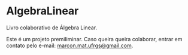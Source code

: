 ﻿# AlgebraLinear

Livro colaborativo de Álgebra Linear.

Este é um projeto premiliminar. Caso queira queira colaborar, entrar em contato pelo e-mail: 
  marcon.mat.ufrgs@gmail.com.

